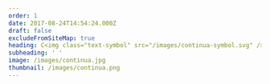 ```yaml
---
order: 1
date: 2017-08-24T14:54:24.000Z
draft: false
excludeFromSiteMap: true
heading: C<img class="text-symbol" src="/images/continua-symbol.svg" />ntinua
subheading: ' '
image: /images/continua.jpg
thumbnail: /images/continua.png
---
```


